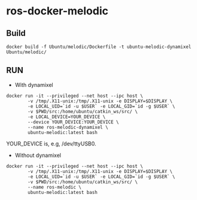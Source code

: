 # ros-docker-melodic


## Build
~~~
docker build -f Ubuntu/melodic/Dockerfile -t ubuntu-melodic-dynamixel  Ubuntu/melodic/ 
~~~

## RUN
- With dynamixel
~~~
docker run -it --privileged --net host --ipc host \
        -v /tmp/.X11-unix:/tmp/.X11-unix -e DISPLAY=$DISPLAY \
        -e LOCAL_UID=`id -u $USER` -e LOCAL_GID=`id -g $USER` \
        -v $PWD/src:/home/ubuntu/catkin_ws/src/ \
        -e LOCAL_DEVICE=YOUR_DEVICE \
        --device YOUR_DEVICE:YOUR_DEVICE \
        --name ros-melodic-dynamixel \
        ubuntu-melodic:latest bash
~~~
YOUR_DEVICE is, e.g,  /dev/ttyUSB0.

- Without dynamixel
~~~
docker run -it --privileged --net host --ipc host \
        -v /tmp/.X11-unix:/tmp/.X11-unix -e DISPLAY=$DISPLAY \
        -e LOCAL_UID=`id -u $USER` -e LOCAL_GID=`id -g $USER` \
        -v $PWD/src:/home/ubuntu/catkin_ws/src/ \
        --name ros-melodic \
        ubuntu-melodic:latest bash
~~~



